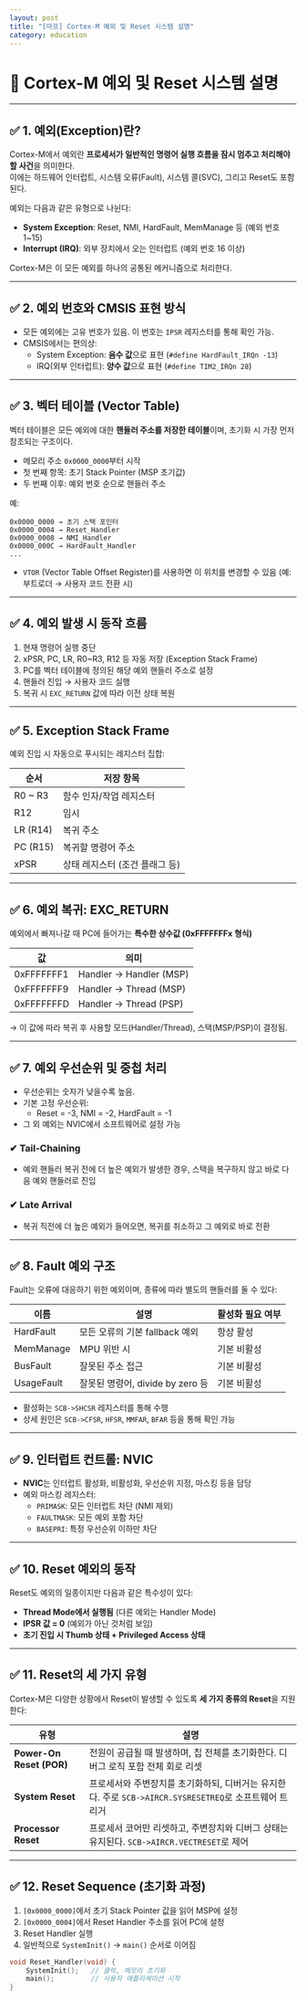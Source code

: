 ```yaml
---
layout: post
title: "[마프] Cortex-M 예외 및 Reset 시스템 설명"
category: education
---
```


# 📘 Cortex-M 예외 및 Reset 시스템 설명

---

## ✅ 1. 예외(Exception)란?

Cortex-M에서 예외란 **프로세서가 일반적인 명령어 실행 흐름을 잠시 멈추고 처리해야 할 사건**을 의미한다.  
이에는 하드웨어 인터럽트, 시스템 오류(Fault), 시스템 콜(SVC), 그리고 Reset도 포함된다.

예외는 다음과 같은 유형으로 나뉜다:

- **System Exception**: Reset, NMI, HardFault, MemManage 등 (예외 번호 1~15)
- **Interrupt (IRQ)**: 외부 장치에서 오는 인터럽트 (예외 번호 16 이상)

Cortex-M은 이 모든 예외를 하나의 공통된 메커니즘으로 처리한다.

---

## ✅ 2. 예외 번호와 CMSIS 표현 방식

- 모든 예외에는 고유 번호가 있음. 이 번호는 `IPSR` 레지스터를 통해 확인 가능.
- CMSIS에서는 편의상:
  - System Exception: **음수 값**으로 표현 (`#define HardFault_IRQn -13`)
  - IRQ(외부 인터럽트): **양수 값**으로 표현 (`#define TIM2_IRQn 28`)

---

## ✅ 3. 벡터 테이블 (Vector Table)

벡터 테이블은 모든 예외에 대한 **핸들러 주소를 저장한 테이블**이며, 초기화 시 가장 먼저 참조되는 구조이다.

- 메모리 주소 `0x0000_0000`부터 시작
- 첫 번째 항목: 초기 Stack Pointer (MSP 초기값)
- 두 번째 이후: 예외 번호 순으로 핸들러 주소

예:
```
0x0000_0000 → 초기 스택 포인터
0x0000_0004 → Reset_Handler
0x0000_0008 → NMI_Handler
0x0000_000C → HardFault_Handler
...
```

- `VTOR` (Vector Table Offset Register)를 사용하면 이 위치를 변경할 수 있음 (예: 부트로더 → 사용자 코드 전환 시)

---

## ✅ 4. 예외 발생 시 동작 흐름

1. 현재 명령어 실행 중단
2. xPSR, PC, LR, R0~R3, R12 등 자동 저장 (Exception Stack Frame)
3. PC를 벡터 테이블에 정의된 해당 예외 핸들러 주소로 설정
4. 핸들러 진입 → 사용자 코드 실행
5. 복귀 시 `EXC_RETURN` 값에 따라 이전 상태 복원

---

## ✅ 5. Exception Stack Frame

예외 진입 시 자동으로 푸시되는 레지스터 집합:

| 순서 | 저장 항목 |
|------|------------|
| R0 ~ R3 | 함수 인자/작업 레지스터 |
| R12 | 임시 |
| LR (R14) | 복귀 주소 |
| PC (R15) | 복귀할 명령어 주소 |
| xPSR | 상태 레지스터 (조건 플래그 등) |

---

## ✅ 6. 예외 복귀: EXC_RETURN

예외에서 빠져나갈 때 PC에 들어가는 **특수한 상수값 (0xFFFFFFFx 형식)**

| 값 | 의미 |
|-----|------|
| 0xFFFFFFF1 | Handler → Handler (MSP) |
| 0xFFFFFFF9 | Handler → Thread (MSP) |
| 0xFFFFFFFD | Handler → Thread (PSP) |

→ 이 값에 따라 복귀 후 사용할 모드(Handler/Thread), 스택(MSP/PSP)이 결정됨.

---

## ✅ 7. 예외 우선순위 및 중첩 처리

- 우선순위는 숫자가 낮을수록 높음.
- 기본 고정 우선순위:
  - Reset = -3, NMI = -2, HardFault = -1
- 그 외 예외는 NVIC에서 소프트웨어로 설정 가능

### ✔ Tail-Chaining
- 예외 핸들러 복귀 전에 더 높은 예외가 발생한 경우, 스택을 복구하지 않고 바로 다음 예외 핸들러로 진입

### ✔ Late Arrival
- 복귀 직전에 더 높은 예외가 들어오면, 복귀를 취소하고 그 예외로 바로 전환

---

## ✅ 8. Fault 예외 구조

Fault는 오류에 대응하기 위한 예외이며, 종류에 따라 별도의 핸들러를 둘 수 있다:

| 이름 | 설명 | 활성화 필요 여부 |
|------|------|------------------|
| HardFault | 모든 오류의 기본 fallback 예외 | 항상 활성 |
| MemManage | MPU 위반 시 | 기본 비활성 |
| BusFault | 잘못된 주소 접근 | 기본 비활성 |
| UsageFault | 잘못된 명령어, divide by zero 등 | 기본 비활성 |

- 활성화는 `SCB->SHCSR` 레지스터를 통해 수행
- 상세 원인은 `SCB->CFSR`, `HFSR`, `MMFAR`, `BFAR` 등을 통해 확인 가능

---

## ✅ 9. 인터럽트 컨트롤: NVIC

- **NVIC**는 인터럽트 활성화, 비활성화, 우선순위 지정, 마스킹 등을 담당
- 예외 마스킹 레지스터:
  - `PRIMASK`: 모든 인터럽트 차단 (NMI 제외)
  - `FAULTMASK`: 모든 예외 포함 차단
  - `BASEPRI`: 특정 우선순위 이하만 차단

---

## ✅ 10. Reset 예외의 동작

Reset도 예외의 일종이지만 다음과 같은 특수성이 있다:

- **Thread Mode에서 실행됨** (다른 예외는 Handler Mode)
- **IPSR 값 = 0** (예외가 아닌 것처럼 보임)
- **초기 진입 시 Thumb 상태 + Privileged Access 상태**

---

## ✅ 11. Reset의 세 가지 유형

Cortex-M은 다양한 상황에서 Reset이 발생할 수 있도록 **세 가지 종류의 Reset**을 지원한다:

| 유형 | 설명 |
|------|------|
| **Power-On Reset (POR)** | 전원이 공급될 때 발생하며, 칩 전체를 초기화한다. 디버그 로직 포함 전체 회로 리셋 |
| **System Reset** | 프로세서와 주변장치를 초기화하되, 디버거는 유지한다. 주로 `SCB->AIRCR.SYSRESETREQ`로 소프트웨어 트리거 |
| **Processor Reset** | 프로세서 코어만 리셋하고, 주변장치와 디버그 상태는 유지된다. `SCB->AIRCR.VECTRESET`로 제어 |

---

## ✅ 12. Reset Sequence (초기화 과정)

1. `[0x0000_0000]`에서 초기 Stack Pointer 값을 읽어 MSP에 설정
2. `[0x0000_0004]`에서 Reset Handler 주소를 읽어 PC에 설정
3. Reset Handler 실행
4. 일반적으로 `SystemInit()` → `main()` 순서로 이어짐

```c
void Reset_Handler(void) {
    SystemInit();   // 클럭, 메모리 초기화
    main();         // 사용자 애플리케이션 시작
}
```
